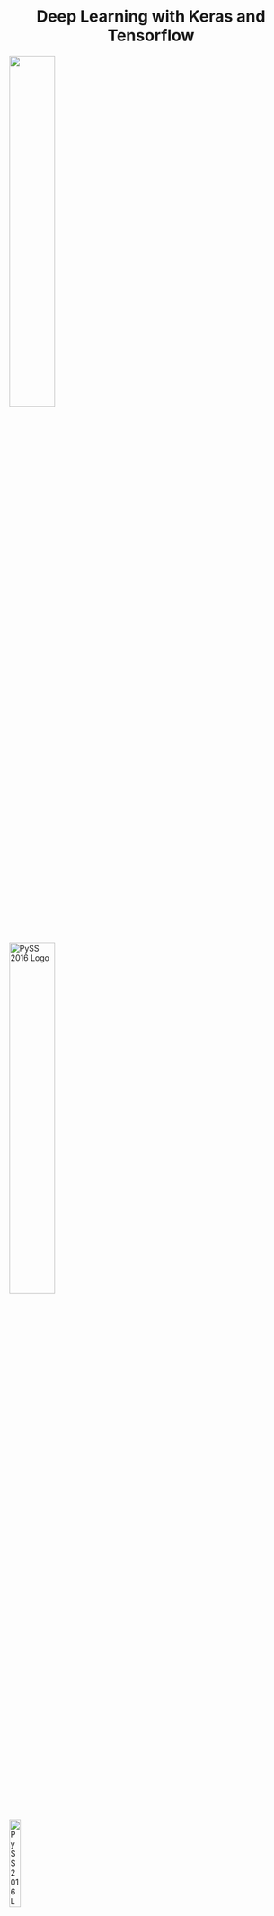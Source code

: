 
<div>
    <h1 style="text-align: center;">Deep Learning with Keras and Tensorflow</h1>
    <img style="text-align: left" src="imgs/keras-tensorflow-logo.jpg" width="40%" />
<div>
<br/>
<div>
    <img style="text-align: left" src="imgs/bi_forum_logo.png" width="40%" alt="PySS 2016 Logo" />
    <br />
    <img style="text-align: left" src="imgs/bi_forum_buda.png" width="20%" alt="PySS 2016 Logo" />
</div>    

# Speaker: Valerio Maggio

### _PostDoc Data Scientist @ FBK/MPBA_

## Contacts:

<table style="border: 0px; display: inline-table">
    <tbody>
        <tr style="border: 0px;">
            <td style="border: 0px;">
                <img src="imgs/twitter_small.png" style="display: inline-block;" /> 
                [@leriomaggio](http://twitter.com/leriomaggio)
            </td>
            <td style="border: 0px;">
                <img src="imgs/gplus_small.png" style="display: inline-block;" /> 
                [+ValerioMaggio](http://plus.google.com/+ValerioMaggio)
            </td>
        </tr>
        <tr style="border: 0px;">
            <td style="border: 0px;">
                <img src="imgs/linkedin_small.png" style="display: inline-block;" /> 
                [it.linkedin.com/in/valeriomaggio]()
            </td>
            <td style="border: 0px;">
                <img src="imgs/gmail_small.png" style="display: inline-block;" /> 
                [vmaggio@fbk.eu]()
            </td>
       </tr>
  </tbody>
</table>


# Goal of this Tutorial

- **Introduce** main features of Keras
    - Plus some introductory overview of Tensorflow
    
- **Learn** how simple and Pythonic is doing Deep Learning with Keras

- **Understand** how easy is to do basic and *advanced* Deep Learning models in Keras;
    - **Examples and Hand-on Excerises** along the way.

## Source

[https://github.com/leriomaggio/deep-learning-keras-tensorflow/tree/bi-forum2016](https://github.com/leriomaggio/deep-learning-keras-tensorflow/tree/bi-forum2016)

*This tutorial is a new version of the [**Deep Learning with Keras**](https://github.com/leriomaggio/deep-learning-keras-euroscipy2016) Tutorial presented at EuroScipy 2016*


---

# (Tentative) Schedule 

## Attention: Spoilers Warning!


- **Setup** (`10 mins`)

- **Part I**: **Introduction** (`~65 mins`)

    - Intro to ANN (`~20 mins`)
        - naive pure-Python implementation
        - fast forward, sgd, backprop
        
    - Intro to Tensorflow (`15 mins`)
        - Model + SGD with Tensorflow
        
    - Introduction to Keras (`30 mins`)
        - Overview and main features
            - Tensorflow backend
            - Theano backend
        - Multi-Layer Perceptron and Fully Connected
            - Examples with `keras.models.Sequential` and `Dense`
            - HandsOn: MLP with keras
            
- **Coffe Break** (`30 mins`)

- **Part II**: **Supervised Learning and Convolutional Neural Nets** (`~45 mins`)
    
    - Intro: Focus on Image Classification (`5 mins`)

    - Intro to ConvNets (`25 mins`)
        - meaning of convolutional filters
            - examples from ImageNet    
        - Meaning of dimensions of Conv filters (through an exmple of ConvNet) 
        - Visualising ConvNets
        - HandsOn: ConvNet with keras 

    - Advanced CNN (`10 mins`)
        - Dropout
        - MaxPooling
        - Batch Normalisation
        
    - Famous Models in Keras (likely moved somewhere else) (`10 mins`)
        (ref: https://github.com/fchollet/deep-learning-models)
            - VGG16
            - VGG19
            - ResNet50
            - Inception v3
        - HandsOn: Fine tuning a network on new dataset 
        
- **Part III**: **Unsupervised Learning** (`10 mins`)

    - AutoEncoders (`5 mins`)
    - word2vec & doc2vec (gensim) & `keras.datasets` (`5 mins`)
        - `Embedding`
        - word2vec and CNN
    - Exercises

- **Part IV**: **Advanced Materials** (`20 mins`)
    - RNN and LSTM (`10 mins`)
        -  RNN, LSTM, GRU  
    - Example of RNN and LSTM with Text (`~10 mins`) -- *Tentative*
    - HandsOn: IMDB

- **Wrap up and Conclusions** (`5 mins`)

---

# Requirements

This tutorial requires the following packages:

- Python version 3.5.x
    - Python 3.4 should be fine as well
    - likely Python 2.7 would be also fine, but *who knows*? :P
    
- `numpy` version 1.10 or later: http://www.numpy.org/
- `scipy` version 0.16 or later: http://www.scipy.org/
- `matplotlib` version 1.4 or later: http://matplotlib.org/
- `pandas` version 0.16 or later: http://pandas.pydata.org
- `scikit-learn` version 0.15 or later: http://scikit-learn.org
- `keras` version 1.0 or later: http://keras.io
- `tensorflow` version 0.9 or later: https://www.tensorflow.org
- `ipython`/`jupyter` version 4.0 or later, with notebook support

(Optional but recommended):

- `pyyaml`
- `hdf5` and `h5py` (required if you use model saving/loading functions in keras)
- **NVIDIA cuDNN** if you have NVIDIA GPUs on your machines.
    [https://developer.nvidia.com/rdp/cudnn-download]()

The easiest way to get (most) these is to use an all-in-one installer such as [Anaconda](http://www.continuum.io/downloads) from Continuum. These are available for multiple architectures.

---

### Python Version

I'm currently running this tutorial with **Python 3** on **Anaconda**


```python
!python --version
```

    Python 3.5.2


# How to set up your environment

The quickest and simplest way to setup the environment is to use [conda](https://store.continuum.io) environment manager. 

We provide in the materials a `deep-learning.yml` that is complete and **ready to use** to set up your virtual environment with conda.


```python
!cat deep-learning.yml
```

    name: deep-learning
    dependencies:
    - accelerate=2.3.0=np111py35_3
    - accelerate_cudalib=2.0=0
    - bokeh=0.12.1=py35_0
    - cffi=1.6.0=py35_0
    - backports.shutil_get_terminal_size=1.0.0=py35_0
    - blas=1.1=openblas
    - ca-certificates=2016.8.2=3
    - cairo=1.12.18=8
    - certifi=2016.8.2=py35_0
    - cycler=0.10.0=py35_0
    - cython=0.24.1=py35_0
    - decorator=4.0.10=py35_0
    - entrypoints=0.2.2=py35_0
    - fontconfig=2.11.1=3
    - freetype=2.6.3=1
    - gettext=0.19.7=1
    - glib=2.48.0=4
    - h5py=2.6.0=np111py35_6
    - harfbuzz=1.0.6=0
    - hdf5=1.8.17=2
    - icu=56.1=4
    - ipykernel=4.3.1=py35_1
    - ipython=5.1.0=py35_0
    - ipywidgets=5.2.2=py35_0
    - jinja2=2.8=py35_1
    - jpeg=9b=0
    - jsonschema=2.5.1=py35_0
    - jupyter_client=4.3.0=py35_0
    - jupyter_console=5.0.0=py35_0
    - jupyter_core=4.1.1=py35_1
    - libffi=3.2.1=2
    - libiconv=1.14=3
    - libpng=1.6.24=0
    - libsodium=1.0.10=0
    - libtiff=4.0.6=6
    - libxml2=2.9.4=0
    - markupsafe=0.23=py35_0
    - matplotlib=1.5.2=np111py35_6
    - mistune=0.7.3=py35_0
    - nbconvert=4.2.0=py35_0
    - nbformat=4.0.1=py35_0
    - ncurses=5.9=8
    - nose=1.3.7=py35_1
    - notebook=4.2.2=py35_0
    - numpy=1.11.1=py35_blas_openblas_201
    - openblas=0.2.18=4
    - openssl=1.0.2h=2
    - pandas=0.18.1=np111py35_1
    - pango=1.40.1=0
    - path.py=8.2.1=py35_0
    - pcre=8.38=1
    - pexpect=4.2.0=py35_1
    - pickleshare=0.7.3=py35_0
    - pip=8.1.2=py35_0
    - pixman=0.32.6=0
    - prompt_toolkit=1.0.6=py35_0
    - protobuf=3.0.0b3=py35_1
    - ptyprocess=0.5.1=py35_0
    - pygments=2.1.3=py35_1
    - pyparsing=2.1.7=py35_0
    - python=3.5.2=2
    - python-dateutil=2.5.3=py35_0
    - pytz=2016.6.1=py35_0
    - pyyaml=3.11=py35_0
    - pyzmq=15.4.0=py35_0
    - qt=4.8.7=0
    - qtconsole=4.2.1=py35_0
    - readline=6.2=0
    - requests=2.11.0=py35_0
    - scikit-learn=0.17.1=np111py35_blas_openblas_201
    - scipy=0.18.0=np111py35_blas_openblas_201
    - setuptools=25.1.6=py35_0
    - simplegeneric=0.8.1=py35_0
    - sip=4.18=py35_0
    - six=1.10.0=py35_0
    - sqlite=3.13.0=1
    - terminado=0.6=py35_0
    - tk=8.5.19=0
    - tornado=4.4.1=py35_1
    - traitlets=4.2.2=py35_0
    - wcwidth=0.1.7=py35_0
    - wheel=0.29.0=py35_0
    - widgetsnbextension=1.2.6=py35_3
    - xz=5.2.2=0
    - yaml=0.1.6=0
    - zeromq=4.1.5=0
    - zlib=1.2.8=3
    - cudatoolkit=7.5=0
    - ipython_genutils=0.1.0=py35_0
    - jupyter=1.0.0=py35_3
    - libgfortran=3.0.0=1
    - llvmlite=0.11.0=py35_0
    - mkl=11.3.3=0
    - mkl-service=1.1.2=py35_2
    - numba=0.26.0=np111py35_0
    - pycparser=2.14=py35_1
    - pyqt=4.11.4=py35_4
    - snakeviz=0.4.1=py35_0
    - pip:
      - backports.shutil-get-terminal-size==1.0.0
      - certifi==2016.8.2
      - cycler==0.10.0
      - cython==0.24.1
      - decorator==4.0.10
      - h5py==2.6.0
      - ipykernel==4.3.1
      - ipython==5.1.0
      - ipython-genutils==0.1.0
      - ipywidgets==5.2.2
      - jinja2==2.8
      - jsonschema==2.5.1
      - jupyter-client==4.3.0
      - jupyter-console==5.0.0
      - jupyter-core==4.1.1
      - keras==1.0.7
      - mako==1.0.4
      - markupsafe==0.23
      - matplotlib==1.5.2
      - mistune==0.7.3
      - nbconvert==4.2.0
      - nbformat==4.0.1
      - nose==1.3.7
      - notebook==4.2.2
      - numpy==1.11.1
      - pandas==0.18.1
      - path.py==8.2.1
      - pexpect==4.2.0
      - pickleshare==0.7.3
      - pip==8.1.2
      - prompt-toolkit==1.0.6
      - protobuf==3.0.0b2
      - ptyprocess==0.5.1
      - pygments==2.1.3
      - pyparsing==2.1.7
      - python-dateutil==2.5.3
      - pytz==2016.6.1
      - pyyaml==3.11
      - pyzmq==15.4.0
      - qtconsole==4.2.1
      - requests==2.11.0
      - scikit-learn==0.17.1
      - scipy==0.18.0
      - setuptools==25.1.4
      - simplegeneric==0.8.1
      - six==1.10.0
      - terminado==0.6
      - theano==0.8.2
      - tornado==4.4.1
      - traitlets==4.2.2
      - wcwidth==0.1.7
      - wheel==0.29.0
      - widgetsnbextension==1.2.6
    


### Note on Tensorflow

**Tensorflow** is not included into the environment file because it requires specific 
installation packages that vary depending on the used platform.

Please, see the next **Installing Tensorfow as backend** Section.

# Recreate the Conda Environment

**Note:** By the way, this is a quite standard `^[Machine|Deep]?Learning/Data Science$` environment in Python :)

#### A. Create the Environment

```
conda env create -f deep-learning.yml  # this file is for Linux channels.
```

If you're using a **Mac OSX**, we also provided in the repo the conda file 
that is compatible with `osx-channels`:

```
conda env create -f deep-learning-osx.yml  # this file is for OSX channels.
```

#### B. Activate the new `deep-learning` Environment

```
source activate deep-learning
```

## Optionals

### 1. Enabling Conda-Forge

It is highly suggested to enable [**conda forge**](https://conda-forge.github.io/) in your Anaconda installation.

**Conda-Forge** is a github organisation containing repositories of conda recipies.

To add `conda-forge` as an additional anaconda channel it is just required to type:

```shell
conda config --add channels conda-forge
```

### 2. Installing Tensorflow as backend 

#### Example 1. Ubuntu/Linux 64bit and Python 3.5

```shell
# Ubuntu/Linux 64-bit, GPU enabled, Python 3.5
# Requires CUDA toolkit 7.5 and CuDNN v4. For other versions, see "Install from sources" below.
export TF_BINARY_URL=https://storage.googleapis.com/tensorflow/linux/gpu/tensorflow-0.10.0rc0-cp35-cp35m-linux_x86_64.whl
```

**OR**

```shell
# Ubuntu/Linux 64-bit, CPU only, Python 3.5
export TF_BINARY_URL=https://storage.googleapis.com/tensorflow/linux/cpu/tensorflow-0.10.0-cp35-cp35m-linux_x86_64.whl
```

**AND** then

```shell
pip install --ignore-installed --upgrade $TF_BINARY_URL
```

#### Example 2. Mac OSX CPU and Python 3.5

```shell
# Mac OS X, GPU enabled, Python 3.4 or 3.5:
export TF_BINARY_URL=https://storage.googleapis.com/tensorflow/mac/gpu/tensorflow-0.10.0-py3-none-any.whl
```

**OR**

```shell
# Mac OS X, CPU only, Python 3.4 or 3.5:
export TF_BINARY_URL=https://storage.googleapis.com/tensorflow/mac/cpu/tensorflow-0.10.0-py3-none-any.whl
```

**AND** then

```shell
pip install --ignore-installed --upgrade $TF_BINARY_URL

```

**More on [tensorflow documentation](https://www.tensorflow.org/versions/r0.10/get_started/os_setup.html)**

### 3. Configure Keras with tensorflow

1) Create the `keras.json` (if it does not exist):

```shell
touch $HOME/.keras/keras.json
```

2) Copy the following content into the file:

```
{
    "epsilon": 1e-07,
    "backend": "tensorflow",
    "floatx": "float32",
    "image_dim_ordering": "tf"
}
```


```python
!cat ~/.keras/keras.json
```

    {
        "backend": "tensorflow",
        "epsilon": 1e-07,
        "floatx": "float32",
        "image_dim_ordering": "tf"
    }

---

# Test if everything is up&running

## 1. Check import


```python
import numpy as np
import scipy as sp
import pandas as pd
import matplotlib.pyplot as plt
import sklearn
```


```python
import keras
```

    Using TensorFlow backend.


## 2. Check installeded Versions


```python
import numpy
print('numpy:', numpy.__version__)

import scipy
print('scipy:', scipy.__version__)

import matplotlib
print('matplotlib:', matplotlib.__version__)

import IPython
print('iPython:', IPython.__version__)

import sklearn
print('scikit-learn:', sklearn.__version__)
```

    numpy: 1.11.1
    scipy: 0.18.0
    matplotlib: 1.5.2
    iPython: 5.1.0
    scikit-learn: 0.18



```python
import keras
print('keras: ', keras.__version__)

# optional
import theano
print('Theano: ', theano.__version__)

import tensorflow as tf
print('Tensorflow: ', tf.__version__)
```

    keras:  1.0.7
    Theano:  0.8.2
    Tensorflow:  0.10.0


<br>
<h1 style="text-align: center;">If everything worked till down here, you're ready to start!</h1>

---


# Consulting Material

You have two options to go through the material presented in this tutorial:

* Read (and execute) the material as **iPython/Jupyter** notebooks
* (just) read the material as (HTML) slides

In the first case, all you need to do is just execute `ipython notebook` (or `jupyter notebook`) depending on the version of `iPython` you have installed on your machine

(`jupyter` command works in case you have `iPython 4.0.x` installed)

In the second case, you may simply convert the provided notebooks in `HTML` slides and see them into your browser
thanks to `nbconvert`.

Thus, move to the folder where notebooks are stored and execute the following command:

    jupyter nbconvert --to slides ./*.ipynb --post serve
    
   
(Please substitute `jupyter` with `ipython` in the previous command if you have `iPython 3.x` installed on your machine)

## In case...

..you wanna do **both** (interactive and executable slides), I highly suggest to install the terrific `RISE` ipython notebook extension: [https://github.com/damianavila/RISE](https://github.com/damianavila/RISE)
